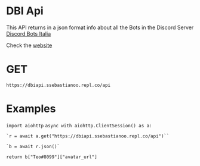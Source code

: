 # DBI Api

This API returns in a json format info about all the Bots in the Discord Server [Discord Bots Italia](https://www.discordbotsitalia.tk/join)

Check the [website](https://dbiapi.ssebastianoo.repl.co)

# GET

`https://dbiapi.ssebastianoo.repl.co/api`

# Examples 

`import aiohttp`
`async with aiohttp.ClientSession() as a:`

    `r = await a.get("https://dbiapi.ssebastianoo.repl.co/api")``

    `b = await r.json()`

`return b["Teo#8099"]["avatar_url"]`
